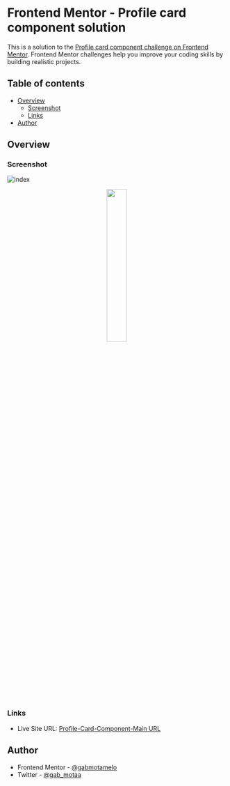 # Frontend Mentor - Profile card component solution

This is a solution to the [Profile card component challenge on Frontend Mentor](https://www.frontendmentor.io/challenges/profile-card-component-cfArpWshJ). Frontend Mentor challenges help you improve your coding skills by building realistic projects. 

## Table of contents

- [Overview](#overview)
  - [Screenshot](#screenshot)
  - [Links](#links)
- [Author](#author)

## Overview

### Screenshot

![index](https://user-images.githubusercontent.com/88755473/137538208-db4cae9d-cf03-4000-aaab-a43ce30d1f19.png)

<p align="center">
  <img width="30%" src="https://user-images.githubusercontent.com/88755473/137538256-2d97bf03-13c9-4188-b3a0-e2acf784f09e.png">
</p>

### Links

- Live Site URL: [Profile-Card-Component-Main URL](https://gabmotamelo.github.io/Profile-Card-Component-Main/)

## Author

- Frontend Mentor - [@gabmotamelo](https://www.frontendmentor.io/profile/gabmotamelo)
- Twitter - [@gab_motaa](https://twitter.com/gab_motaa)
